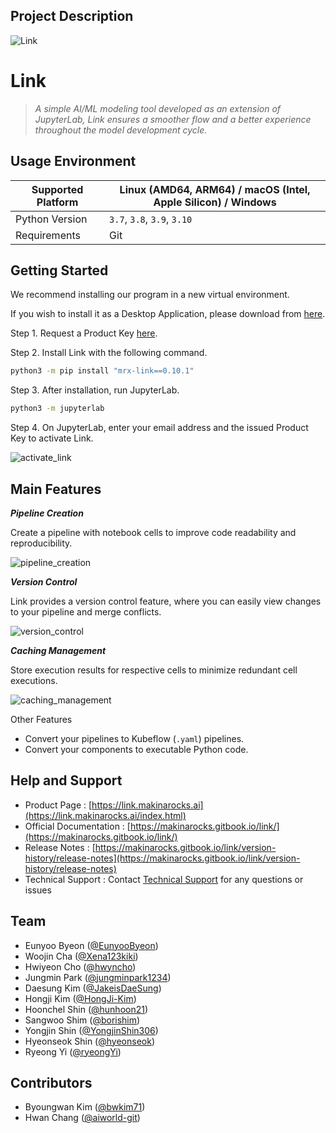 ## Project Description

![Link](https://user-images.githubusercontent.com/18215796/186842421-4af16476-8c68-47e8-a941-c16d6bb1c43b.png)

# Link

> _A simple AI/ML modeling tool developed as an extension of JupyterLab, Link ensures a smoother flow and a better experience throughout the model development cycle._

## Usage Environment

| Supported Platform | Linux (AMD64, ARM64) / macOS (Intel, Apple Silicon) / Windows |
| ------------------ | ------------------------------------------------------------- |
| Python Version     | `3.7`, `3.8`, `3.9`, `3.10`                                   |
| Requirements       | Git                                                           |

## Getting Started

We recommend installing our program in a new virtual environment.

If you wish to install it as a Desktop Application, please download from [here](https://link.makinarocks.ai/download.html).

Step 1. Request a Product Key [here](https://link.makinarocks.ai/start.html).

Step 2. Install Link with the following command.

```bash
python3 -m pip install "mrx-link==0.10.1"
```

Step 3. After installation, run JupyterLab.

```bash
python3 -m jupyterlab
```

Step 4. On JupyterLab, enter your email address and the issued Product Key to activate Link.

![activate_link](https://user-images.githubusercontent.com/18215796/186842718-c8957d7a-d03c-4220-aa65-53925665a274.png)

## Main Features

**_Pipeline Creation_**

Create a pipeline with notebook cells to improve code readability and reproducibility.

![pipeline_creation](https://user-images.githubusercontent.com/18215796/186842853-dbe3d0ec-7388-4706-9755-580e04dbf1db.gif)

**_Version Control_**

Link provides a version control feature, where you can easily view changes to your pipeline and merge conflicts.

![version_control](https://user-images.githubusercontent.com/18215796/186842427-6156ff9a-70ea-4345-8cb4-56aa95471aff.gif)

**_Caching Management_**

Store execution results for respective cells to minimize redundant cell executions.

![caching_management](https://user-images.githubusercontent.com/18215796/186842403-66c6fabf-d395-4e76-8fdc-91145c869113.gif)

Other Features

- Convert your pipelines to Kubeflow (`.yaml`) pipelines.
- Convert your components to executable Python code.

## Help and Support

- Product Page : [https://link.makinarocks.ai](https://link.makinarocks.ai/index.html)
- Official Documentation : [https://makinarocks.gitbook.io/link/](https://makinarocks.gitbook.io/link/)
- Release Notes : [https://makinarocks.gitbook.io/link/version-history/release-notes](https://makinarocks.gitbook.io/link/version-history/release-notes)
- Technical Support : Contact [Technical Support](https://link.makinarocks.ai/technical_support.html) for any questions or issues

## Team

- Eunyoo Byeon ([@EunyooByeon](https://github.com/EunyooByeon))
- Woojin Cha ([@Xena123kiki](https://github.com/Xena123kiki))
- Hwiyeon Cho ([@hwyncho](https://github/com/hwyncho))
- Jungmin Park ([@jungminpark1234](https://github.com/jungminpark1234))
- Daesung Kim ([@JakeisDaeSung](https://github.com/JakeisDaeSung))
- Hongji Kim ([@HongJi-Kim](https://github.com/HongJi-Kim))
- Hoonchel Shin ([@hunhoon21](https://github.com/hunhoon21))
- Sangwoo Shim ([@borishim](https://github.com/borishim))
- Yongjin Shin ([@YongjinShin306](https://github.com/YongjinShin306))
- Hyeonseok Shin ([@hyeonseok](https://github.com/hyeonseok))
- Ryeong Yi ([@ryeongYi](https://github.com/ryeongYi))

## Contributors

- Byoungwan Kim ([@bwkim71](https://github.com/bwkim71))
- Hwan Chang ([@aiworld-git](https://github.com/aiworld-git))
